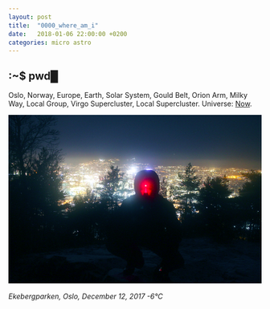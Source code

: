 ```yaml
---
layout: post
title:  "0000_where_am_i"
date:   2018-01-06 22:00:00 +0200
categories: micro astro 
---
```


## :~$ pwd&#9608;
Oslo, Norway, Europe, Earth, Solar System, Gould Belt, Orion Arm, Milky Way, Local Group, Virgo Supercluster, Local Supercluster. Universe: [Now](https://time.is).

![images/red_light.png](/images/ekeberg_red_light.png "ekebergparken")

_Ekebergparken, Oslo, December 12, 2017 -6&#176;C_